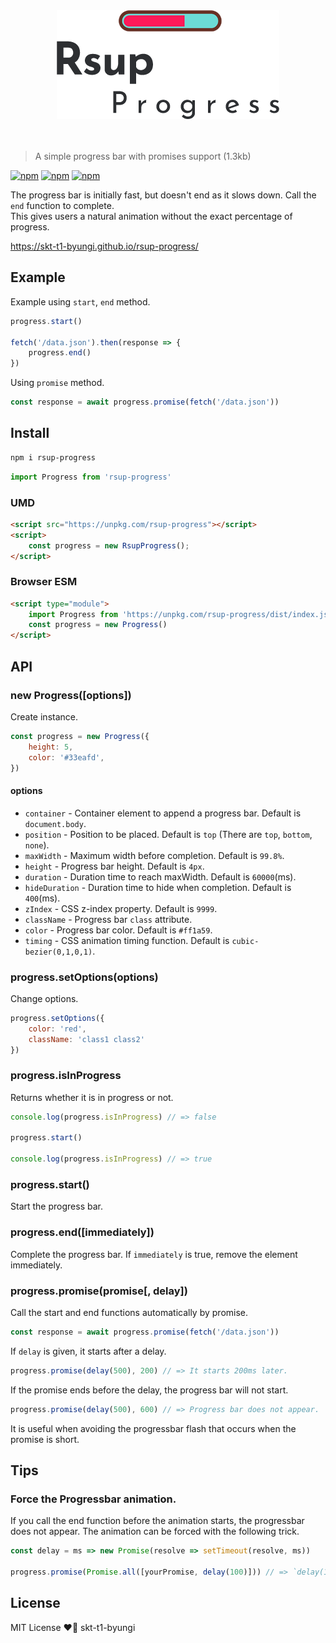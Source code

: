 <div align="center">
    <img src="./logo.png">
</div>
<br><br>

> A simple progress bar with promises support (1.3kb)

[![npm](https://flat.badgen.net/npm/v/rsup-progress)](https://www.npmjs.com/package/rsup-progress)
[![npm](https://flat.badgen.net/bundlephobia/minzip/rsup-progress)](https://bundlephobia.com/result?p=rsup-progress)
[![npm](https://flat.badgen.net/npm/license/rsup-progress)](https://github.com/skt-t1-byungi/rsup-progress/blob/master/LICENSE)

The progress bar is initially fast, but doesn't end as it slows down.
Call the `end` function to complete. <br>
This gives users a natural animation without the exact percentage of progress.

https://skt-t1-byungi.github.io/rsup-progress/

## Example
Example using `start`, `end` method.
```js
progress.start()

fetch('/data.json').then(response => {
    progress.end()
})
```

Using `promise` method.
```js
const response = await progress.promise(fetch('/data.json'))
```

## Install
```sh
npm i rsup-progress
```
```js
import Progress from 'rsup-progress'
```

### UMD
```html
<script src="https://unpkg.com/rsup-progress"></script>
<script>
    const progress = new RsupProgress();
</script>
```

### Browser ESM
```html
<script type="module">
    import Progress from 'https://unpkg.com/rsup-progress/dist/index.js';
    const progress = new Progress()
</script>
```

## API
### new Progress([options])
Create instance.
```js
const progress = new Progress({
    height: 5,
    color: '#33eafd',
})
```

#### options
- `container` - Container element to append a progress bar. Default is `document.body`.
- `position` - Position to be placed. Default is `top` (There are `top`, `bottom`, `none`).
- `maxWidth` - Maximum width before completion. Default is `99.8%`.
- `height` - Progress bar height. Default is `4px`.
- `duration` - Duration time to reach maxWidth. Default is `60000`(ms).
- `hideDuration` - Duration time to hide when completion. Default is `400`(ms).
- `zIndex` - CSS z-index property. Default is `9999`.
- `className` - Progress bar `class` attribute.
- `color` - Progress bar color. Default is `#ff1a59`.
- `timing` - CSS animation timing function. Default is `cubic-bezier(0,1,0,1)`.

### progress.setOptions(options)
Change options.
```js
progress.setOptions({
    color: 'red',
    className: 'class1 class2'
})
```

### progress.isInProgress
Returns whether it is in progress or not.
```js
console.log(progress.isInProgress) // => false

progress.start()

console.log(progress.isInProgress) // => true
```

### progress.start()
Start the progress bar.

### progress.end([immediately])
Complete the progress bar. If `immediately` is true, remove the element immediately.

### progress.promise(promise[, delay])
Call the start and end functions automatically by promise.
```js
const response = await progress.promise(fetch('/data.json'))
```

If `delay` is given, it starts after a delay.

```js
progress.promise(delay(500), 200) // => It starts 200ms later.
```

If the promise ends before the delay, the progress bar will not start.
```js
progress.promise(delay(500), 600) // => Progress bar does not appear.
```

It is useful when avoiding the progressbar flash that occurs when the promise is short.

## Tips
### Force the Progressbar animation.
If you call the end function before the animation starts, the progressbar does not appear.
The animation can be forced with the following trick.

```js
const delay = ms => new Promise(resolve => setTimeout(resolve, ms))

progress.promise(Promise.all([yourPromise, delay(100)])) // => `delay(100)` prevents a quick end.
```

## License
MIT License ❤️📝 skt-t1-byungi
